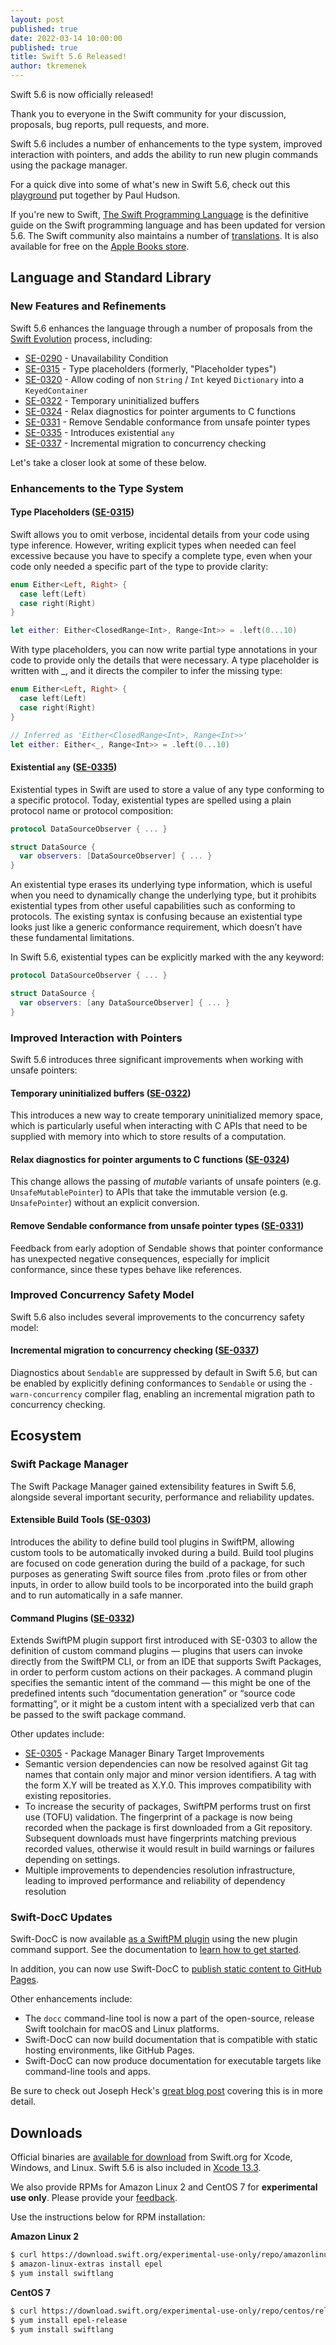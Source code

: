 ```yaml
---
layout: post
published: true
date: 2022-03-14 10:00:00
published: true
title: Swift 5.6 Released!
author: tkremenek
---
```


Swift 5.6 is now officially released!

Thank you to everyone in the Swift community for your discussion, proposals, bug reports, pull requests, and more.

Swift 5.6 includes a number of enhancements to the type system, improved interaction with pointers, and adds the ability to run new plugin commands using the package manager.

For a quick dive into some of what's new in Swift 5.6, check out this [playground](https://github.com/twostraws/whats-new-in-swift-5-6) put together by Paul Hudson.

If you're new to Swift, [The Swift Programming Language](https://docs.swift.org/swift-book/) is the definitive guide on the Swift programming language and has been updated for version 5.6. The Swift community also maintains a number of [translations](/documentation/).  It is also available for free on the [Apple Books store](https://itunes.apple.com/us/book/the-swift-programming-language/id881256329?mt=11).

## Language and Standard Library

### New Features and Refinements

Swift 5.6 enhances the language through a number of proposals from the [Swift Evolution](https://github.com/apple/swift-evolution) process, including:

* [SE-0290](https://github.com/apple/swift-evolution/blob/main/proposals/0290-negative-availability.md) - Unavailability Condition
* [SE-0315](https://github.com/apple/swift-evolution/blob/main/proposals/0315-placeholder-types.md) - Type placeholders (formerly, "Placeholder types")
* [SE-0320](https://github.com/apple/swift-evolution/blob/main/proposals/0320-codingkeyrepresentable.md) - Allow coding of non `String` / `Int` keyed `Dictionary` into a `KeyedContainer`
* [SE-0322](https://github.com/apple/swift-evolution/blob/main/proposals/0322-temporary-buffers.md) - Temporary uninitialized buffers
* [SE-0324](https://github.com/apple/swift-evolution/blob/main/proposals/0324-c-lang-pointer-arg-conversion.md) - Relax diagnostics for pointer arguments to C functions
* [SE-0331](https://github.com/apple/swift-evolution/blob/main/proposals/0331-remove-sendable-from-unsafepointer.md) - Remove Sendable conformance from unsafe pointer types
* [SE-0335](https://github.com/apple/swift-evolution/blob/main/proposals/0335-existential-any.md) - Introduces existential `any`
* [SE-0337](https://github.com/apple/swift-evolution/blob/main/proposals/0337-support-incremental-migration-to-concurrency-checking.md) - Incremental migration to concurrency checking

Let's take a closer look at some of these below.

### Enhancements to the Type System

#### Type Placeholders ([SE-0315](https://github.com/apple/swift-evolution/blob/main/proposals/0315-placeholder-types.md))

Swift allows you to omit verbose, incidental details from your code using type inference. However, writing explicit types when needed can feel excessive because you have to specify a complete type, even when your code only needed a specific part of the type to provide clarity:

```swift
enum Either<Left, Right> {
  case left(Left)
  case right(Right)
}

let either: Either<ClosedRange<Int>, Range<Int>> = .left(0...10)
```

With type placeholders, you can now write partial type annotations in your code to provide only the details that were necessary. A type placeholder is written with _, and it directs the compiler to infer the missing type:

```swift
enum Either<Left, Right> {
  case left(Left)
  case right(Right)
}

// Inferred as 'Either<ClosedRange<Int>, Range<Int>>'
let either: Either<_, Range<Int>> = .left(0...10)
```

#### Existential `any` ([SE-0335](https://github.com/apple/swift-evolution/blob/main/proposals/0335-existential-any.md))

Existential types in Swift are used to store a value of any type conforming to a specific protocol. Today, existential types are spelled using a plain protocol name or protocol composition:

```swift
protocol DataSourceObserver { ... }

struct DataSource {
  var observers: [DataSourceObserver] { ... }
}
```

An existential type erases its underlying type information, which is useful when you need to dynamically change the underlying type, but it prohibits existential types from other useful capabilities such as conforming to protocols. The existing syntax is confusing because an existential type looks just like a generic conformance requirement, which doesn’t have these fundamental limitations.

In Swift 5.6, existential types can be explicitly marked with the any keyword:

```swift
protocol DataSourceObserver { ... }

struct DataSource {
  var observers: [any DataSourceObserver] { ... }
}
```

### Improved Interaction with Pointers

Swift 5.6 introduces three significant improvements when working with unsafe pointers:

#### Temporary uninitialized buffers ([SE-0322](https://github.com/apple/swift-evolution/blob/main/proposals/0322-temporary-buffers.md))
This introduces a new way to create temporary uninitialized memory space, which is particularly useful when interacting with C APIs that need to be supplied with memory into which to store results of a computation.

#### Relax diagnostics for pointer arguments to C functions ([SE-0324](https://github.com/apple/swift-evolution/blob/main/proposals/0324-c-lang-pointer-arg-conversion.md))
This change allows the passing of _mutable_ variants of unsafe pointers (e.g. `UnsafeMutablePointer`) to APIs that take the immutable version (e.g. `UnsafePointer`) without an explicit conversion.

#### Remove Sendable conformance from unsafe pointer types ([SE-0331](https://github.com/apple/swift-evolution/blob/main/proposals/0331-remove-sendable-from-unsafepointer.md))
Feedback from early adoption of Sendable shows that pointer conformance has unexpected negative consequences, especially for implicit conformance, since these types behave like references.

### Improved Concurrency Safety Model

Swift 5.6 also includes several improvements to the concurrency safety model:

#### Incremental migration to concurrency checking ([SE-0337](https://github.com/apple/swift-evolution/blob/main/proposals/0337-support-incremental-migration-to-concurrency-checking.md))
Diagnostics about `Sendable` are suppressed by default in Swift 5.6, but can be enabled by explicitly defining conformances to `Sendable` or using the `-warn-concurrency` compiler flag, enabling an incremental migration path to concurrency checking.

## Ecosystem

### Swift Package Manager

The Swift Package Manager gained extensibility features in Swift 5.6, alongside several important security, performance and reliability updates.

#### Extensible Build Tools ([SE-0303](https://github.com/apple/swift-evolution/blob/main/proposals/0303-swiftpm-extensible-build-tools.md))

Introduces the ability to define build tool plugins in SwiftPM, allowing custom tools to be automatically invoked during a build. Build tool plugins are focused on code generation during the build of a package, for such purposes as generating Swift source files from .proto files or from other inputs, in order to allow build tools to be incorporated into the build graph and to run automatically in a safe manner.


#### Command Plugins ([SE-0332](https://github.com/apple/swift-evolution/blob/main/proposals/0332-swiftpm-command-plugins.md))
Extends SwiftPM plugin support first introduced with SE-0303 to allow the definition of custom command plugins — plugins that users can invoke directly from the SwiftPM CLI, or from an IDE that supports Swift Packages, in order to perform custom actions on their packages. A command plugin specifies the semantic intent of the command — this might be one of the predefined intents such “documentation generation” or “source code formatting”, or it might be a custom intent with a specialized verb that can be passed to the swift package command.

Other updates include:

* [SE-0305](https://github.com/apple/swift-evolution/blob/main/proposals/0305-swiftpm-binary-target-improvements.md) - Package Manager Binary Target Improvements
* Semantic version dependencies can now be resolved against Git tag names that contain only major and minor version identifiers. A tag with the form X.Y will be treated as X.Y.0. This improves compatibility with existing repositories.
* To increase the security of packages, SwiftPM performs trust on first use (TOFU) validation. The fingerprint of a package is now being recorded when the package is first downloaded from a Git repository. Subsequent downloads must have fingerprints matching previous recorded values, otherwise it would result in build warnings or failures depending on settings.
* Multiple improvements to dependencies resolution infrastructure, leading to improved performance and reliability of dependency resolution

### Swift-DocC Updates

Swift-DocC is now available [as a SwiftPM plugin](https://github.com/apple/swift-docc-plugin) using the new plugin command support. See the documentation to [learn how to get started](https://apple.github.io/swift-docc-plugin/documentation/swiftdoccplugin/).

In addition, you can now use Swift-DocC to [publish static content to GitHub Pages](https://apple.github.io/swift-docc-plugin/documentation/swiftdoccplugin/publishing-to-github-pages).

Other enhancements include:

* The `docc` command-line tool is now a part of the open-source, release Swift toolchain for macOS and Linux platforms.
* Swift-DocC can now build documentation that is compatible with static hosting environments, like GitHub Pages.
* Swift-DocC can now produce documentation for executable targets like command-line tools and apps.

Be sure to check out Joseph Heck's [great blog post](https://rhonabwy.com/2022/01/28/hosting-your-swift-library-docs-on-github-pages/) covering this is in more detail.

## Downloads

Official binaries are [available for download](/download/) from Swift.org for Xcode, Windows, and Linux. Swift 5.6 is also included in [Xcode 13.3](https://apps.apple.com/app/xcode/id497799835).

We also provide RPMs for Amazon Linux 2 and CentOS 7 for **experimental use only**. Please provide your [feedback](https://bugs.swift.org).

Use the instructions below for RPM installation:

**Amazon Linux 2**

```bash
$ curl https://download.swift.org/experimental-use-only/repo/amazonlinux/releases/2/swiftlang.repo > /etc/yum.repos.d/swiftlang.repo
$ amazon-linux-extras install epel
$ yum install swiftlang
```

**CentOS 7**

```bash
$ curl https://download.swift.org/experimental-use-only/repo/centos/releases/7/swiftlang.repo > /etc/yum.repos.d/swiftlang.repo
$ yum install epel-release
$ yum install swiftlang
```

